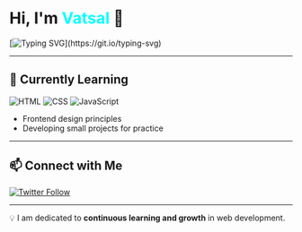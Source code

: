 # Hi, I'm <font color="cyan">Vatsal</font> 👋

[![Typing SVG](https://readme-typing-svg.herokuapp.com?size=24&color=00bfff&lines=Frontend+Developer+in+Progress;Exploring+HTML+CSS+JS;Learning+Everyday!)](https://git.io/typing-svg)

---

## 🌱 Currently Learning
![HTML](https://img.shields.io/badge/HTML-orange?style=for-the-badge&logo=html5)
![CSS](https://img.shields.io/badge/CSS-blue?style=for-the-badge&logo=css3)
![JavaScript](https://img.shields.io/badge/JavaScript-yellow?style=for-the-badge&logo=javascript)

- Frontend design principles  
- Developing small projects for practice  

---

## 📫 Connect with Me
[![Twitter Follow](https://img.shields.io/twitter/follow/Codewithvatsal?style=for-the-badge&color=1DA1F2&logo=twitter)](https://x.com/Codewithvatsal)

---

💡 I am dedicated to **continuous learning and growth** in web development.
